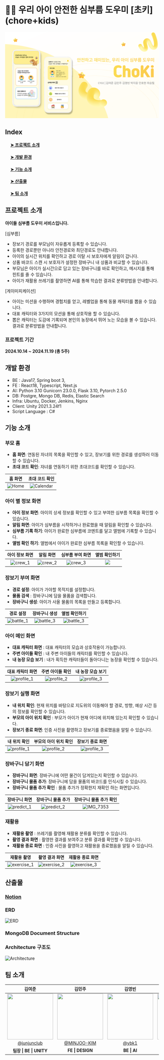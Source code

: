 # 🐥🧺 우리 아이 안전한 심부름 도우미 [초키] (chore+kids)

![image.png](./image.png)

## Index

#### &emsp; [➤ 프로젝트 소개](##-프로젝트-소개)<br>

#### &emsp; [➤ 개발 환경](##-개발-환경)<br>

#### &emsp; [➤ 기능 소개](##-기능-소개)<br>

#### &emsp; [➤ 산출물](##-산출물)<br>

#### &emsp; [➤ 팀 소개](##-팀-소개)<br>

## 프로젝트 소개

**아이들 심부름 도우미 서비스입니다.**

[심부름]

- 장보기 경로를 부모님이 자유롭게 등록할 수 있습니다.
- 등록한 경로뿐만 아니라 안전경로와 최단경로도 안내합니다.
- 아이의 실시간 위치를 확인하고 경로 이탈 시 보호자에게 알림이 갑니다.
- 상품 바코드 스캔 시 보호자가 설정한 장바구니 내 상품과 비교할 수 있습니다.
- 부모님은 아이가 실시간으로 담고 있는 장바구니를 바로 확인하고, 메시지를 통해 힌트를 줄 수 있습니다.
- 아이가 재활용 쓰레기를 촬영하면 AI를 통해 학습한 결과로 분류방법을 안내합니다.

[게이미피케이션]

- 아이는 미션을 수행하며 경험치를 얻고, 레벨업을 통해 동물 캐릭터를 뽑을 수 있습니다.
- 대표 캐릭터와 3가지의 모션을 통해 상호작용 할 수 있습니다.
- 뽑은 캐릭터는 도감에 기록되며 본인의 농장에서 뛰어 노는 모습을 볼 수 있습니다.결과로 분류방법을 안내합니다.

### 프로젝트 기간

**2024.10.14 ~ 2024.11.19 (총 5주)**

## 개발 환경

- BE : Java17, Spring boot 3,
- FE : React18, Typescript, Next.js
- AI: Python 3.10 Gunicorn 23.0.0, Flask 3.10, Pytorch 2.5.0
- DB: Postgre, Mongo DB, Redis, Elastic Search
- Infra: Ubuntu, Docker, Jenkins, Nginx
- Client: Unity 2021.3.24f1
- Script Language : C#

## 기능 소개

### 부모 홈

- **홈 화면**: 연동된 자녀의 목록을 확인할 수 있고, 장보기를 위한 경로를 생성하러 이동할 수 있습니다.
- **초대 코드 확인**: 자녀를 연동하기 위한 초대코드를 확인할 수 있습니다.

|                  홈 화면                  |                초대 코드 확인                 |
| :---------------------------------------: | :-------------------------------------------: |
| ![Home](https://i.imgur.com/nmvNJ1Z.jpeg) | ![Calendar](https://i.imgur.com/wnTSHCV.jpeg) |

### 아이 별 정보 화면

- **아이 정보 화면**: 아이의 상세 정보를 확인할 수 있고 부여한 심부름 목록을 확인할 수 있습니다.
- **알림 화면**: 아이가 심부름을 시작하거나 완료했을 때 알림을 확인할 수 있습니다.
- **심부름 기록 하기**: 아이가 완료한 심부름에 코멘트를 달고 앨범에 기록할 수 있습니다.
- **앨범 확인 하기**: 앨범에서 아이가 완료한 심부름 목록을 확인할 수 있습니다.

|               아이 정보 화면                |                  알림 화면                  |              심부름 부여 화면               |             앨범 확인하기             |
| :-----------------------------------------: | :-----------------------------------------: | :-----------------------------------------: | :-----------------------------------: |
| ![crew_1](https://i.imgur.com/wlgzwI5.jpeg) | ![crew_2](https://i.imgur.com/asqgNFf.jpeg) | ![crew_3](https://i.imgur.com/es0WLRf.jpeg) | ![](https://i.imgur.com/JOqdfXT.jpeg) |

### 장보기 부여 화면

- **경로 설정**: 아이가 가야할 목적지를 설정합니다.
- **물품 검색** : 장바구니에 담을 물품을 검색합니다.
- **장바구니 생성**: 아이가 사올 물품의 목록을 만들고 등록합니다.

|                   경로 설정                   |                 장바구니 생성                 |                 앨범 확인하기                 |
| :-------------------------------------------: | :-------------------------------------------: | :-------------------------------------------: |
| ![battle_1](https://i.imgur.com/oO98tyG.jpeg) | ![battle_3](https://i.imgur.com/MllRQby.jpeg) | ![battle_3](https://i.imgur.com/8TIKO51.jpeg) |

### 아이 메인 화면

- **대표 캐릭터 화면** : 대표 캐릭터의 모습과 상호작용이 가능합니다.
- **주변 아이들 확인** : 내 주변 아이들의 캐릭터를 확인할 수 있습니다.
- **내 농장 모습 보기** : 내가 획득한 캐릭터들이 돌아다니는 농장을 확인할 수 있습니다.

|                대표 캐릭터 화면                |                주변 아이들 확인                |               내 농장 모습 보기                |
| :--------------------------------------------: | :--------------------------------------------: | :--------------------------------------------: |
| ![profile_1](https://i.imgur.com/sCPB4Lg.jpeg) | ![profile_2](https://i.imgur.com/tlHdWsp.jpeg) | ![profile_3](https://i.imgur.com/eLyyk6E.jpeg) |

### 장보기 실행 화면

- **내 위치 확인**: 현재 위치를 바탕으로 지도위의 이동해야 할 경로, 방향, 예상 시간 등의 정보를 확인할 수 있습니다.
- **부모의 아이 위치 확인** : 부모가 아이가 현재 어디에 위치해 있는지 확인할 수 있습니다.
- **장보기 종료 화면**: 인증 사진을 촬영하고 장보기를 종료했음을 알릴 수 있습니다.

|                  내 위치 확인                  |             부모의 아이 위치 확인              |                장보기 종료 화면                |
| :--------------------------------------------: | :--------------------------------------------: | :--------------------------------------------: |
| ![profile_1](https://i.imgur.com/14RffGa.jpeg) | ![profile_2](https://i.imgur.com/5DWrD2k.jpeg) | ![profile_3](https://i.imgur.com/yQK27UK.jpeg) |

### 장바구니 담기 화면

- **장바구니 화면**: 장바구니에 어떤 물건이 담겨있는지 확인할 수 있습니다.
- **장바구니 물품 추가**: 장바구니에 담을 물품의 바코드를 인식시킬 수 있습니다.
- **장바구니 물품 추가 확인** : 물품 추가가 정확한지 재확인 하는 화면입니다.

|                 장바구니 화면                  |               장바구니 물품 추가               |            장바구니 물품 추가 확인            |
| :--------------------------------------------: | :--------------------------------------------: | :-------------------------------------------: |
| ![predict_1](https://i.imgur.com/MPExYBp.jpeg) | ![predict_2](https://i.imgur.com/cMtTqN5.jpeg) | ![IMG_7353](https://github.com/user-attachments/assets/6dc7501a-3700-4328-af93-3a28c1735c32) |

### 재활용

- **재활용 촬영** : 쓰레기를 촬영해 재활용 분류를 확인할 수 있습니다.
- **촬영 결과 화면** : 촬영한 결과를 보여주고 분류 결과를 확인할 수 있습니다.
- **재활용 종료 화면** : 인증 사진을 촬영하고 재활용을 종료했음을 알릴 수 있습니다.

|                   재활용 촬영                   |                 촬영 결과 화면                  |                재활용 종료 화면                 |
| :---------------------------------------------: | :---------------------------------------------: | :---------------------------------------------: |
| ![exercise_1](https://i.imgur.com/7WU9tAL.jpeg) | ![exercise_2](https://i.imgur.com/DL516qm.jpeg) | ![exercise_3](https://i.imgur.com/KPBr5PT.jpeg) |

## 산출물

### **[Notion](https://www.notion.so/11fde50b9fe481d39f91ced5f94ade24)**

### ERD

![ERD](https://github.com/user-attachments/assets/6edc9659-16ec-402b-84cc-606861f94c80)

### MongoDB Document Structure

### Architecture 구조도

![Architecture](https://i.imgur.com/eAnuFN5.png)

## 팀 소개

<table>
<thead>
<tr>
<th style="text-align: center;"><strong>김여준</strong></th>
<th style="text-align: center;"><strong>김민주</strong></th>
<th style="text-align: center;"><strong>김영빈</strong></th>
<th style="text-align: center;"><strong>박지응</strong></th>
<th style="text-align: center;"><strong>인호현</strong></th>
<th style="text-align: center;"><strong>최승필</strong></th>
</tr>
</thead>
<tbody>
<tr>
<td align="center"><a href="https://github.com/junjunclub"><img src="https://avatars.githubusercontent.com/u/151982401?v=4" height="150" width="150" style="max-width: 100%;"> <br> @junjunclub</a></td>
<td align="center"><a href="https://github.com/MINJOO-KIM"><img src="https://avatars.githubusercontent.com/u/64532143?v=4" height="150" width="150" style="max-width: 100%;"> <br> @MINJOO-KIM</a></td>
<td align="center"><a href="https://github.com/ybk1"><img src="https://avatars.githubusercontent.com/u/97382736?v=4" height="150" width="150" style="max-width: 100%;"> <br> @ybk1</a></td>
<td align="center"><a href="https://github.com/JiEung2"><img src="https://avatars.githubusercontent.com/u/127590064?v=4" height="150" width="150" style="max-width: 100%;"> <br> @JiEung2</a></td>
<td align="center"><a href="https://github.com/inhohyun"><img src="https://avatars.githubusercontent.com/u/96523102?v=4" height="150" width="150" style="max-width: 100%;"> <br> @inhohyun</a></td>
<td align="center"><a href="https://github.com/piilll"><img src="https://avatars.githubusercontent.com/u/156265354?v=4" height="150" width="150" style="max-width: 100%;"> <br> @piilll</a></td>
</tr>
<tr>
<td align="center"><b>팀장 | BE | UNITY</td>
<td align="center"><b>FE | DESIGN</td>
<td align="center"><b>BE | AI</td>
<td align="center"><b>BE | INFRA</td>
<td align="center"><b>FE | UNITY | QA</td>
<td align="center"><b>FE | DESIGN </td>
</tr>
</tbody>
</table>
